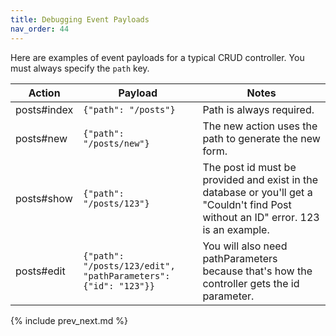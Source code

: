 ```yaml
---
title: Debugging Event Payloads
nav_order: 44
---
```


Here are examples of event payloads for a typical CRUD controller.  You must always specify the `path` key.

Action | Payload | Notes
--- | --- | ---
posts#index | `{"path": "/posts"}` | Path is always required.
posts#new | `{"path": "/posts/new"}` | The new action uses the path to generate the new form.
posts#show | `{"path": "/posts/123"}` | The post id must be provided and exist in the database or you'll get a "Couldn't find Post without an ID" error.  123 is an example.
posts#edit | `{"path": "/posts/123/edit", "pathParameters": {"id": "123"}}` | You will also need pathParameters because that's how the controller gets the id parameter.

{% include prev_next.md %}
